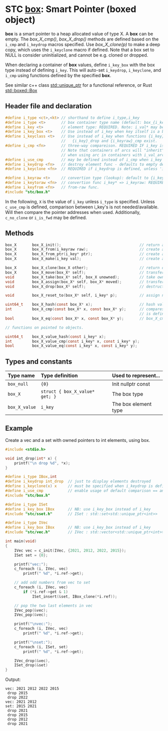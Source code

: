 # STC [box](../include/stc/box.h): Smart Pointer (boxed object)

**box** is a smart pointer to a heap allocated value of type X. A **box** can
be empty. The *box_X_cmp()*, *box_X_drop()* methods are defined based on the `i_cmp`
and `i_keydrop` macros specified. Use *box_X_clone(p)* to make a deep copy, which uses the
`i_keyclone` macro if defined. Note that a box set to NULL is consider uninitialized, and
cannot be e.g. cloned or dropped.

When declaring a container of **box** values, define `i_key_box` with the
box type instead of defining `i_key`. This will auto-set `i_keydrop`, `i_keyclone`, and `i_cmp` using
functions defined by the specified **box**.

See similar c++ class [std::unique_ptr](https://en.cppreference.com/w/cpp/memory/unique_ptr) for a functional reference, or Rust [std::boxed::Box](https://doc.rust-lang.org/std/boxed/struct.Box.html)

## Header file and declaration

```c
#define i_type <ct>,<kt> // shorthand to define i_type,i_key
#define i_type <t>       // box container type name (default: box_{i_key})
#define i_key <t>        // element type: REQUIRED. Note: i_val* may be specified instead of i_key*.
#define i_key_box <t>    // Use instead of i_key when key itself is a box-type.
#define i_keyclass <t>   // Use instead of i_key when functions {i_key}_clone,
                         //   {i_key}_drop and {i_keyraw}_cmp exist.
#define i_cmp <fn>       // three-way compareison. REQUIRED IF i_key is a non-integral type
                         // Note that containers of arcs will "inherit" i_cmp
                         // when using arc in containers with i_val_arc MyArc - ie. the i_type.
#define i_use_cmp        // may be defined instead of i_cmp when i_key is an integral/native-type.
#define i_keydrop <fn>   // destroy element func - defaults to empty destruct
#define i_keyclone <fn>  // REQUIRED if i_keydrop is defined, unless 'i_opt c_no_clone' is defined.

#define i_keyraw <t>     // convertion type (lookup): default to {i_key}
#define i_keytoraw <fn>  // convertion func i_key* => i_keyraw: REQUIRED IF i_keyraw defined.
#define i_keyfrom <fn>   // from-raw func.
#include "stc/box.h"
```
In the following, `X` is the value of `i_key` unless `i_type` is specified.
Unless `c_use_cmp` is defined, comparison between i_key's is not needed/available. Will then
compare the pointer addresses when used. Additionally, `c_no_clone` or `i_is_fwd` may be defined.

## Methods
```c
box_X       box_X_init();                                   // return an empty box
box_X       box_X_from(i_keyraw raw);                       // create a box from raw type. Avail if i_keyraw user defined.
box_X       box_X_from_ptr(i_key* ptr);                     // create a box from a pointer. Takes ownership of ptr.
box_X       box_X_make(i_key val);                          // create a box from unowned val object.

box_X       box_X_clone(box_X other);                       // return deep copied clone
box_X       box_X_move(box_X* self);                        // transfer ownership to receiving box returned. self becomes NULL.
void        box_X_take(box_X* self, box_X unowned);         // take ownership of unowned box object.
void        box_X_assign(box_X* self, box_X* moved);        // transfer ownership from moved to self; moved becomes NULL.
void        box_X_drop(box_X* self);                        // destruct the contained object and free its heap memory.

void        box_X_reset_to(box_X* self, i_key* p);          // assign new box from ptr. Takes ownership of p.

uint64_t    box_X_hash(const box_X* x);                     // hash value
int         box_X_cmp(const box_X* x, const box_X* y);      // compares pointer addresses if no `i_cmp` is specified.
                                                            // is defined. Otherwise uses 'i_cmp' or default cmp.
bool        box_X_eq(const box_X* x, const box_X* y);       // box_X_cmp() == 0

// functions on pointed to objects.

uint64_t    box_X_value_hash(const i_key* x);
int         box_X_value_cmp(const i_key* x, const i_key* y);
bool        box_X_value_eq(const i_key* x, const i_key* y);
```

## Types and constants

| Type name         | Type definition                 | Used to represent...     |
|:------------------|:--------------------------------|:-----------------------|
| `box_null`        | `{0}`                           | Init nullptr const     |
| `box_X`           | `struct { box_X_value* get; }`  | The box type           |
| `box_X_value`     | `i_key`                         | The box element type   |

## Example
Create a vec and a set with owned pointers to int elements, using box.
```c
#include <stdio.h>

void int_drop(int* x) {
    printf("\n drop %d", *x);
}

#define i_type IBox,int
#define i_keydrop int_drop  // just to display elements destroyed
#define i_keyclone(x) x     // must be specified when i_keydrop is defined.
#define i_use_cmp           // enable usage of default comparison == and < operators
#include "stc/box.h"

#define i_type ISet
#define i_key_box IBox      // NB: use i_key_box instead of i_key
#include "stc/sset.h"       // ISet : std::set<std::unique_ptr<int>>

#define i_type IVec
#define i_key_box IBox      // NB: use i_key_box instead of i_key
#include "stc/vec.h"        // IVec : std::vector<std::unique_ptr<int>>

int main(void)
{
    IVec vec = c_init(IVec, {2021, 2012, 2022, 2015});
    ISet set = {0};

    printf("vec:");
    c_foreach (i, IVec, vec)
        printf(" %d", *i.ref->get);

    // add odd numbers from vec to set
    c_foreach (i, IVec, vec)
        if (*i.ref->get & 1)
            ISet_insert(&set, IBox_clone(*i.ref));

    // pop the two last elements in vec
    IVec_pop(&vec);
    IVec_pop(&vec);

    printf("\nvec:");
    c_foreach (i, IVec, vec)
        printf(" %d", *i.ref->get);

    printf("\nset:");
    c_foreach (i, ISet, set)
        printf(" %d", *i.ref->get);

    IVec_drop(&vec),
    ISet_drop(&set)
}
```
Output:
```
vec: 2021 2012 2022 2015
 drop 2015
 drop 2022
vec: 2021 2012
set: 2015 2021
 drop 2021
 drop 2015
 drop 2012
 drop 2021
```
